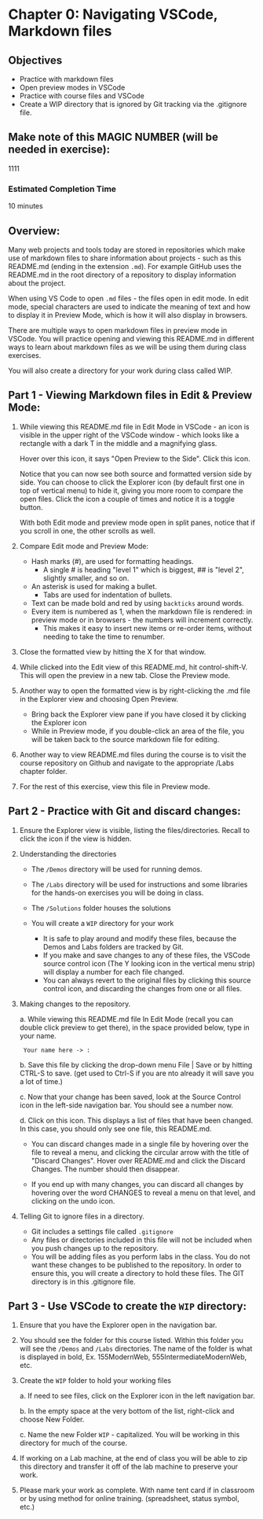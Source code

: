 # Chapter 0: Navigating VSCode, Markdown files 
## Objectives
* Practice with markdown files
* Open preview modes in VSCode
* Practice with course files and VSCode
* Create a WIP directory that is ignored by Git tracking via the .gitignore file.

## Make note of this MAGIC NUMBER (will be needed in exercise):
1111

### Estimated Completion Time 
10 minutes

## Overview:
Many web projects and tools today are stored in repositories which make use of markdown files to share information about projects - such as this README.md (ending in the extension `.md`). For example GitHub uses the README.md in the root directory of a repository to display information about the project.

When using VS Code to open `.md` files - the files open in edit mode. In edit mode, special characters are used to indicate the meaning of text and how to display it in Preview Mode, which is how it will also display in browsers. 

There are multiple ways to open markdown files in preview mode in VSCode. You will practice opening and viewing this README.md in different ways to learn about markdown files as we will be using them during class exercises.

You will also create a directory for your work during class called WIP.  


## Part 1 - Viewing Markdown files in Edit & Preview Mode:
1. While viewing this README.md file in Edit Mode in VSCode - an icon is visible in the upper right of the VSCode window - which looks like a rectangle with a dark T in the middle and a magnifying glass. 

    Hover over this icon, it says "Open Preview to the Side". Click this icon.

    Notice that you can now see both source and formatted version side by side. You can choose to click the Explorer icon (by default first one in top of vertical menu) to hide it, giving you more room to compare the open files. Click the icon a couple of times and notice it is a toggle button. 
    
    With both Edit mode and preview mode open in split panes, notice that if you scroll in one, the other scrolls as well. 

1. Compare Edit mode and Preview Mode:

    * Hash marks (#), are used for formatting headings.
        * A single # is heading "level 1" which is biggest, ## is "level 2", slightly smaller, and so on.
    * An asterisk is used for making a bullet.
        * Tabs are used for indentation of bullets.
    * Text can be made bold and red by using `backticks` around words.
    * Every item is numbered as 1, when the markdown file is rendered: in preview mode or in browsers - the numbers will increment correctly.
        * This makes it easy to insert new items or re-order items, without needing to take the time to renumber.

1. Close the formatted view by hitting the X for that window.

1. While clicked into the Edit view of this README.md, hit control-shift-V. This will  open the preview in a new tab. Close the Preview mode.

1. Another way to open the formatted view is by right-clicking the .md file in the Explorer view and choosing Open Preview. 
    * Bring back the Explorer view pane if you have closed it by clicking the Explorer icon 
    * While in Preview mode, if you double-click an area of the file, you will be taken back to the source markdown file for editing. 

1. Another way to view README.md files during the course is to visit the course repository on Github and navigate to the appropriate /Labs chapter folder.

1. For the rest of this exercise, view this file in Preview mode. 

## Part 2 - Practice with Git and discard changes:

1. Ensure the Explorer view is visible, listing the files/directories. Recall to click the icon if the view is hidden. 

1. Understanding the directories
    * The `/Demos` directory will be used for running demos.
    * The `/Labs` directory will be used for instructions and some libraries for the hands-on exercises you will be doing in class. 
    * The `/Solutions` folder houses the solutions
    * You will create a `WIP` directory for your work

        * It is safe to play around and modify these files, because the Demos and Labs folders are tracked by Git. 
        * If you make and save changes to any of these files, the VSCode source control icon (The Y looking icon in the vertical menu strip) will display a number for each file changed. 
        * You can always revert to the original files by clicking this source control icon, and discarding the changes from one or all files. 

1. Making changes to the repository.
    
    a. While viewing this README.md file In Edit Mode (recall you can double click preview to get there), in the space provided below, type in your name.
    
        Your name here -> : 
    
    b. Save this file by clicking the drop-down menu File | Save or by hitting CTRL-S to save. (get used to Ctrl-S if you are nto already it will save you a lot of time.) 

    c. Now that your change has been saved, look at the Source Control icon in the  left-side navigation bar. You should see a number now. 
    
    d. Click on this icon.  This displays a list of files that have been changed. In this case, you should only see one file, this README.md. 
        
    * You can discard changes made in a single file by hovering over the file to reveal a menu, and clicking the circular arrow with the title of "Discard Changes". Hover over README.md and click the Discard Changes. The number should then disappear.  

    * If you end up with many changes, you can discard all changes by hovering over the word CHANGES to reveal a menu on that level, and clicking on the undo icon.

1. Telling Git to ignore files in a directory. 
    
    * Git includes a settings file called `.gitignore`
    * Any files or directories included in this file will not be included when you push changes up to the repository.
    * You will be adding files as you perform labs in the class.  You do not want these changes to be published to the repository.  In order to ensure this, you will create a directory to hold these files.  The GIT directory is in this .gitignore file.

## Part 3 - Use VSCode to create the `WIP` directory:

1. Ensure that you have the Explorer open in the navigation bar.

1. You should see the folder for this course listed. Within this folder you will see the `/Demos` and `/Labs` directories. The name of the folder is what is displayed in bold,  Ex. 155ModernWeb, 555IntermediateModernWeb, etc.
    
1. Create the `WIP` folder to hold your working files

    a. If need to see files, click on the Explorer icon in the left navigation bar.
    
    b. In the empty space at the very bottom of the list, right-click and choose New Folder.
    
    c. Name the new Folder `WIP` - capitalized. You will be working in this directory for much of the course. 


1. If working on a Lab machine, at the end of class you will be able to zip this directory and transfer it off of the lab machine to preserve your work.

1. Please mark your work as complete. With name tent card if in classroom or by using method for online training. (spreadsheet, status symbol, etc.)

